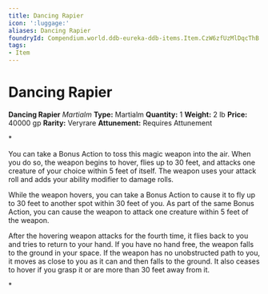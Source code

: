 ```yaml
---
title: Dancing Rapier
icon: ':luggage:'
aliases: Dancing Rapier
foundryId: Compendium.world.ddb-eureka-ddb-items.Item.CzW6zfUzMlDqcThB
tags:
- Item
---
```


# Dancing Rapier

**Dancing Rapier**
_Martialm_
**Type:** Martialm
**Quantity:** 1
**Weight:** 2 lb
**Price:** 40000 gp
**Rarity:** Veryrare
**Attunement:** Requires Attunement

*<p>You can take a Bonus Action to toss this magic weapon into the air. When you do so, the weapon begins to hover, flies up to 30 feet, and attacks one creature of your choice within 5 feet of itself. The weapon uses your attack roll and adds your ability modifier to damage rolls.

While the weapon hovers, you can take a Bonus Action to cause it to fly up to 30 feet to another spot within 30 feet of you. As part of the same Bonus Action, you can cause the weapon to attack one creature within 5 feet of the weapon.

After the hovering weapon attacks for the fourth time, it flies back to you and tries to return to your hand. If you have no hand free, the weapon falls to the ground in your space. If the weapon has no unobstructed path to you, it moves as close to you as it can and then falls to the ground. It also ceases to hover if you grasp it or are more than 30 feet away from it.</p>*
